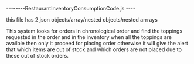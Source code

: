 --------RestaurantInventoryConsumptionCode.js ----

this file has 2 json objects/array/nested objects/nested arrrays

This system looks for orders in chronological order and find the toppings requested in the order and  in the inventory when all the toppings are availble  then only it proceed for placing order otherwise it will give the alert that which items are out of stock and which orders are not placed due to these out of stock orders.



